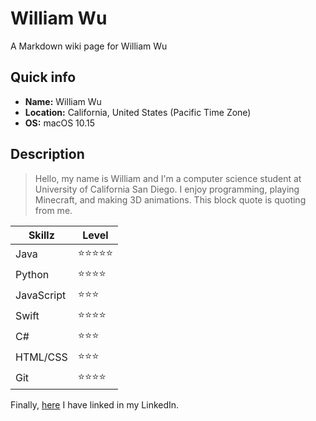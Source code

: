 # William Wu

A Markdown wiki page for William Wu

## Quick info

- **Name:** William Wu
- **Location:** California, United States (Pacific Time Zone)
- **OS:** macOS 10.15

## Description

> Hello, my name is William and I'm a computer science student at University of California San Diego. I enjoy programming, playing Minecraft, and making 3D animations. This block quote is quoting from me.

| Skillz | Level |
| --- | --- |
| Java | ⭐️⭐️⭐️⭐️⭐️ |
| Python | ⭐️⭐️⭐️⭐️ |
| JavaScript | ⭐️⭐️⭐️ |
| Swift | ⭐️⭐️⭐️⭐️ |
| C# | ⭐️⭐️⭐️ |
| HTML/CSS | ⭐️⭐️⭐️ |
| Git | ⭐️⭐️⭐️⭐️ |

Finally, [here](https://www.linkedin.com/in/william-wu-544a90177) I have linked in my LinkedIn.
